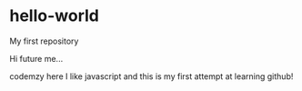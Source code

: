 # hello-world
My first repository

Hi future me...

codemzy here I like javascript and this is my first attempt at learning github!
